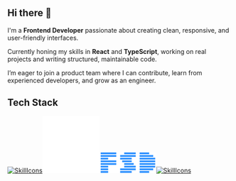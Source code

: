 ## Hi there 👋

I'm a **Frontend Developer** passionate about creating clean, responsive, and user-friendly interfaces. <br />

Currently honing my skills in **React** and **TypeScript**, working on real projects and writing structured, maintainable code. <br />

I’m eager to join a product team where I can contribute, learn from experienced developers, and grow as an engineer.

## Tech Stack

[![SkillIcons](https://skillicons.dev/icons?i=html,css,scss,js,ts,react)](https://skillicons.dev)<img src="./bem.svg" width="128" alt="BEM" /><img src="./fsd.png" width="128" alt="FSD" />[![SkillIcons](https://skillicons.dev/icons?i=tailwind,vite)](https://skillicons.dev)
